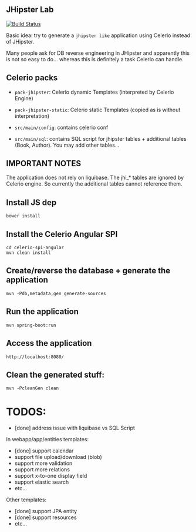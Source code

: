 ## JHipster Lab

[![Build Status](https://travis-ci.org/jaxio/jhipser-lab.svg?branch=master)](https://travis-ci.org/jaxio/jhipser-lab)

Basic idea: try to generate a `jhipster like` application using Celerio instead of JHipster.

Many people ask for DB reverse engineering in JHipster and apparently 
this is not so easy to do... whereas this is definitely a task Celerio can handle.

## Celerio packs

* `pack-jhipster`: Celerio dynamic Templates (interpreted by Celerio Engine)

* `pack-jhipster-static`: Celerio static Templates (copied as is without interpretation)

* `src/main/config`: contains celerio conf

* `src/main/sql`: contains SQL script for jhipster tables + additional tables (Book, Author). You may add other tables...

## IMPORTANT NOTES

The application does not rely on liquibase.
The jhi_* tables are ignored by Celerio engine. So currently the additional tables cannot reference them.

## Install JS dep

    bower install

## Install the Celerio Angular SPI

    cd celerio-spi-angular
    mvn clean install

## Create/reverse the database + generate the application

    mvn -Pdb,metadata,gen generate-sources

## Run the application
    
    mvn spring-boot:run

## Access the application

    http://localhost:8080/

## Clean the generated stuff:

    mvn -PcleanGen clean

# TODOS:

* [done] address issue with liquibase vs SQL Script

In webapp/app/entities templates:

* [done] support calendar
* support file upload/download (blob)
* support more validation
* support more relations
* support x-to-one display field
* support elastic search
* etc...

Other templates:
* [done] support JPA entity
* [done] support resources
* etc...
